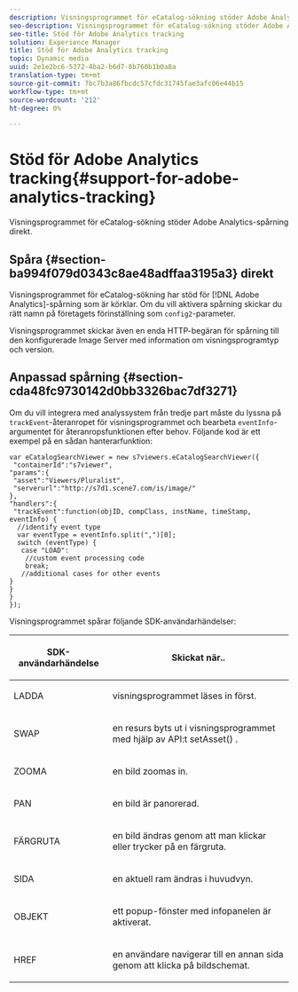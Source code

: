 ```yaml
---
description: Visningsprogrammet för eCatalog-sökning stöder Adobe Analytics-spårning direkt.
seo-description: Visningsprogrammet för eCatalog-sökning stöder Adobe Analytics-spårning direkt.
seo-title: Stöd för Adobe Analytics tracking
solution: Experience Manager
title: Stöd för Adobe Analytics tracking
topic: Dynamic media
uuid: 2e1e2bc6-5372-4ba2-b6d7-8b760b1b0a8a
translation-type: tm+mt
source-git-commit: 7bc7b3a86fbcdc57cfdc31745fae3afc06e44b15
workflow-type: tm+mt
source-wordcount: '212'
ht-degree: 0%

---
```



# Stöd för Adobe Analytics tracking{#support-for-adobe-analytics-tracking}

Visningsprogrammet för eCatalog-sökning stöder Adobe Analytics-spårning direkt.

## Spåra {#section-ba994f079d0343c8ae48adffaa3195a3} direkt

Visningsprogrammet för eCatalog-sökning har stöd för [!DNL Adobe Analytics]-spårning som är körklar. Om du vill aktivera spårning skickar du rätt namn på företagets förinställning som `config2`-parameter.

Visningsprogrammet skickar även en enda HTTP-begäran för spårning till den konfigurerade Image Server med information om visningsprogramtyp och version.

## Anpassad spårning {#section-cda48fc9730142d0bb3326bac7df3271}

Om du vill integrera med analyssystem från tredje part måste du lyssna på `trackEvent`-återanropet för visningsprogrammet och bearbeta `eventInfo`-argumentet för återanropsfunktionen efter behov. Följande kod är ett exempel på en sådan hanterarfunktion:

```
var eCatalogSearchViewer = new s7viewers.eCatalogSearchViewer({ 
 "containerId":"s7viewer", 
"params":{ 
 "asset":"Viewers/Pluralist", 
 "serverurl":"http://s7d1.scene7.com/is/image/" 
}, 
"handlers":{ 
 "trackEvent":function(objID, compClass, instName, timeStamp, eventInfo) { 
  //identify event type 
  var eventType = eventInfo.split(",")[0]; 
  switch (eventType) { 
   case "LOAD": 
    //custom event processing code 
    break; 
   //additional cases for other events 
} 
} 
} 
});
```

Visningsprogrammet spårar följande SDK-användarhändelser:

<table id="table_5D090E6614974D968E1A93B5727D859C"> 
 <thead> 
  <tr> 
   <th colname="col1" class="entry"> <p>SDK-användarhändelse </p> </th> 
   <th colname="col2" class="entry"> <p>Skickat när.. </p> </th> 
  </tr> 
 </thead>
 <tbody> 
  <tr> 
   <td colname="col1"> <p> <span class="codeph"> LADDA  </span> </p> </td> 
   <td colname="col2"> <p>visningsprogrammet läses in först. </p> </td> 
  </tr> 
  <tr> 
   <td colname="col1"> <p> <span class="codeph"> SWAP  </span> </p> </td> 
   <td colname="col2"> <p>en resurs byts ut i visningsprogrammet med hjälp av API:t <span class="codeph"> setAsset() </span>. </p> </td> 
  </tr> 
  <tr> 
   <td colname="col1"> <p> <span class="codeph"> ZOOMA  </span> </p> </td> 
   <td colname="col2"> <p> en bild zoomas in. </p> </td> 
  </tr> 
  <tr> 
   <td colname="col1"> <p> <span class="codeph"> PAN  </span> </p> </td> 
   <td colname="col2"> <p>en bild är panorerad. </p> </td> 
  </tr> 
  <tr> 
   <td colname="col1"> <p> <span class="codeph"> FÄRGRUTA  </span> </p> </td> 
   <td colname="col2"> <p> en bild ändras genom att man klickar eller trycker på en färgruta. </p> </td> 
  </tr> 
  <tr> 
   <td colname="col1"> <p> <span class="codeph"> SIDA  </span> </p> </td> 
   <td colname="col2"> <p> en aktuell ram ändras i huvudvyn. </p> </td> 
  </tr> 
  <tr> 
   <td colname="col1"> <p> <span class="codeph"> OBJEKT  </span> </p> </td> 
   <td colname="col2"> <p>ett popup-fönster med infopanelen är aktiverat. </p> </td> 
  </tr> 
  <tr> 
   <td colname="col1"> <p> <span class="codeph"> HREF  </span> </p> </td> 
   <td colname="col2"> <p>en användare navigerar till en annan sida genom att klicka på bildschemat. </p> </td> 
  </tr> 
 </tbody> 
</table>

